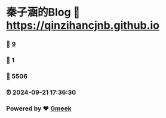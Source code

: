# 秦子涵的Blog :link: https://qinzihancjnb.github.io 
### :page_facing_up: [9](https://qinzihancjnb.github.io/tag.html) 
### :speech_balloon: 1 
### :hibiscus: 5506 
### :alarm_clock: 2024-09-21 17:36:30 
### Powered by :heart: [Gmeek](https://github.com/Meekdai/Gmeek)
